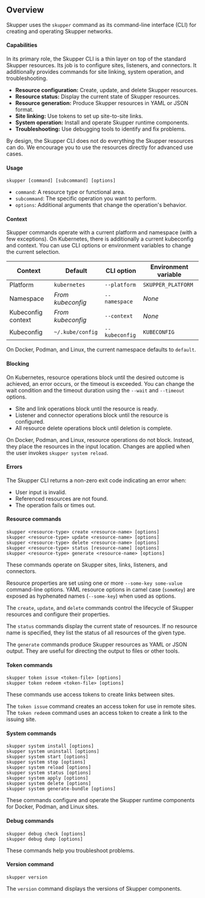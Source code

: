 ## Overview

Skupper uses the `skupper` command as its command-line interface (CLI)
for creating and operating Skupper networks.

#### Capabilities

In its primary role, the Skupper CLI is a thin layer on top of the
standard Skupper resources.  Its job is to configure sites, listeners,
and connectors.  It additionally provides commands for site linking,
system operation, and troubleshooting.

- **Resource configuration:** Create, update, and delete Skupper
  resources.
- **Resource status:** Display the current state of Skupper resources.
- **Resource generation:** Produce Skupper resources in YAML or JSON
  format.
- **Site linking:** Use tokens to set up site-to-site links.
- **System operation:** Install and operate Skupper runtime
  components.
- **Troubleshooting:** Use debugging tools to identify and fix
  problems.

By design, the Skupper CLI does not do everything the Skupper
resources can do.  We encourage you to use the resources directly for
advanced use cases.

#### Usage

~~~
skupper [command] [subcommand] [options]
~~~

- `command`: A resource type or functional area.
- `subcommand`: The specific operation you want to perform.
- `options`: Additional arguments that change the operation's
  behavior.

#### Context

Skupper commands operate with a current platform and namespace (with a
few exceptions).  On Kubernetes, there is additionally a current
kubeconfig and context.  You can use CLI options or environment
variables to change the current selection.

<div class="data-table">

| Context | Default | CLI option | Environment variable |
|-|-|-|-|
| Platform | `kubernetes` | `--platform` | `SKUPPER_PLATFORM` |
| Namespace | _From kubeconfig_ | `--namespace` | _None_ |
| Kubeconfig context | _From kubeconfig_ | `--context` | _None_ |
| Kubeconfig | `~/.kube/config` | `--kubeconfig` | `KUBECONFIG` |

</div>

On Docker, Podman, and Linux, the current namespace defaults to
`default`.

#### Blocking

On Kubernetes, resource operations block until the desired outcome is
achieved, an error occurs, or the timeout is exceeded.  You can change
the wait condition and the timeout duration using the `--wait` and
`--timeout` options.

- Site and link operations block until the resource is ready.
- Listener and connector operations block until the resource is
  configured.
- All resource delete operations block until deletion is complete.

On Docker, Podman, and Linux, resource operations do not block.
Instead, they place the resources in the input location.  Changes are
applied when the user invokes `skupper system reload`.

#### Errors

The Skupper CLI returns a non-zero exit code indicating an error when:

* User input is invalid.
* Referenced resources are not found.
* The operation fails or times out.

#### Resource commands

~~~
skupper <resource-type> create <resource-name> [options]
skupper <resource-type> update <resource-name> [options]
skupper <resource-type> delete <resource-name> [options]
skupper <resource-type> status [resource-name] [options]
skupper <resource-type> generate <resource-name> [options]
~~~

These commands operate on Skupper sites, links, listeners, and
connectors.

Resource properties are set using one or more `--some-key some-value`
command-line options.  YAML resource options in camel case (`someKey`)
are exposed as hyphenated names (`--some-key`) when used as options.

The `create`, `update`, and `delete` commands control the lifecycle of
Skupper resources and configure their properties.

The `status` commands display the current state of resources.  If no
resource name is specified, they list the status of all resources of
the given type.

The `generate` commands produce Skupper resources as YAML or JSON
output.  They are useful for directing the output to files or other
tools.

#### Token commands

~~~
skupper token issue <token-file> [options]
skupper token redeem <token-file> [options]
~~~

These commands use access tokens to create links between sites.

The `token issue` command creates an access token for use in remote
sites.  The `token redeem` command uses an access token to create a
link to the issuing site.

#### System commands

~~~
skupper system install [options]
skupper system uninstall [options]
skupper system start [options]
skupper system stop [options]
skupper system reload [options]
skupper system status [options]
skupper system apply [options]
skupper system delete [options]
skupper system generate-bundle [options]
~~~

These commands configure and operate the Skupper runtime components
for Docker, Podman, and Linux sites.

#### Debug commands

~~~
skupper debug check [options]
skupper debug dump [options]
~~~

These commands help you troubleshoot problems.

#### Version command

~~~
skupper version
~~~

The `version` command displays the versions of Skupper components.

<!-- ## Hello World using the CLI -->

<!-- ~~~ console -->
<!-- # Get the CLI -->

<!-- $ curl https://skupper.io/install.sh | sh -->

<!-- # West -->

<!-- $ export KUBECONFIG=~/.kube/config-west -->
<!-- $ kubectl apply -f https://skupper.io/install.yaml -->
<!-- $ kubectl create deployment frontend --image quay.io/skupper/hello-world-frontend -->

<!-- $ skupper site create --enable-link-access -->
<!-- $ skupper listener create backend 8080 -->
<!-- $ skupper token issue ~/token.yaml -->

<!-- # East -->

<!-- $ export KUBECONFIG=~/.kube/config-east -->
<!-- $ kubectl apply -f https://skupper.io/install.yaml -->
<!-- $ kubectl create deployment backend --image quay.io/skupper/hello-world-backend --replicas 3 -->

<!-- $ skupper site create -->
<!-- $ skupper connector create backend 8080 -->
<!-- $ skupper token redeem ~/token.yaml -->
<!-- ~~~ -->
